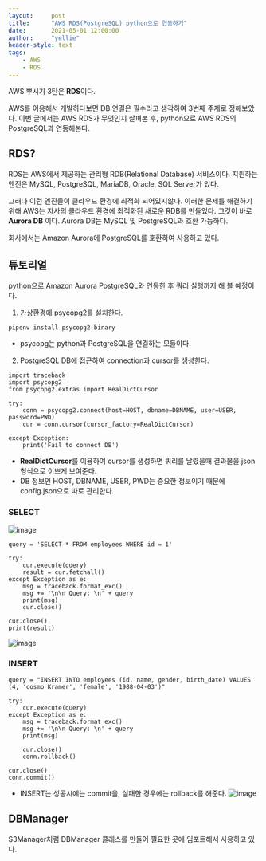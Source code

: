 ```yaml
---
layout:     post
title:      "AWS RDS(PostgreSQL) python으로 연동하기"
date:       2021-05-01 12:00:00
author:     "yellie"
header-style: text
tags:
    - AWS
    - RDS
---
```


AWS 뿌시기 3탄은 **RDS**이다.

AWS를 이용해서 개발하다보면 DB 연결은 필수라고 생각하여 3번째 주제로 정해보았다. 이번 글에서는 AWS RDS가 무엇인지 살펴본 후, python으로 AWS RDS의 PostgreSQL과 연동해본다.

## RDS?
RDS는 AWS에서 제공하는 관리형 RDB(Relational Database) 서비스이다. 지원하는 엔진은 MySQL, PostgreSQL, MariaDB, Oracle, SQL Server가 있다.

그러나 이런 엔진들이 클라우드 환경에 최적화 되어있지않다. 이러한 문제를 해결하기 위해 AWS는 자사의 클라우드 환경에 최적화된 새로운 RDB를 만들었다. 
그것이 바로 **Aurora DB** 이다. Aurora DB는 MySQL 및 PostgreSQL과 호환 가능하다.

회사에서는 Amazon Aurora에 PostgreSQL를 호환하여 사용하고 있다.

## 튜토리얼
python으로 Amazon Aurora PostgreSQL와 연동한 후 쿼리 실행까지 해 볼 예정이다.

1) 가상환경에 psycopg2를 설치한다.
```
pipenv install psycopg2-binary
```
- psycopg는 python과 PostgreSQL을 연결하는 모듈이다.

2) PostgreSQL DB에 접근하여 connection과 cursor를 생성한다.
```
import traceback
import psycopg2
from psycopg2.extras import RealDictCursor

try:
    conn = psycopg2.connect(host=HOST, dbname=DBNAME, user=USER, password=PWD)
    cur = conn.cursor(cursor_factory=RealDictCursor)
    
except Exception:
    print('Fail to connect DB')
```
- **RealDictCursor**를 이용하여 cursor를 생성하면 쿼리를 날렸을때 결과물을 json 형식으로 이쁘게 보여준다.
- DB 정보인 HOST, DBNAME, USER, PWD는 중요한 정보이기 때문에 config.json으로 따로 관리한다.

### SELECT
![image](https://user-images.githubusercontent.com/49056225/122504573-89e0fe80-d035-11eb-836e-f53e5e212460.png)
```
query = 'SELECT * FROM employees WHERE id = 1'

try:            
    cur.execute(query)            
    result = cur.fetchall()        
except Exception as e:            
    msg = traceback.format_exc()            
    msg += '\n\n Query: \n' + query            
    print(msg)            
    cur.close()
            
cur.close()
print(result)
```
![image](https://user-images.githubusercontent.com/49056225/122504606-99f8de00-d035-11eb-8a9c-7bf5416464aa.png)

### INSERT
```
query = "INSERT INTO employees (id, name, gender, birth_date) VALUES (4, 'cosmo Kramer', 'female', '1988-04-03')"

try:
    cur.execute(query)
except Exception as e:
    msg = traceback.format_exc()
    msg += '\n\n Query: \n' + query
    print(msg)
    
    cur.close()
    conn.rollback()
    
cur.close()        
conn.commit()
```
- INSERT는 성공시에는 commit을, 실패한 경우에는 rollback를 해준다.
![image](https://user-images.githubusercontent.com/49056225/122504727-d298b780-d035-11eb-80c4-08e832a66870.png)

## DBManager
S3Manager처럼 DBManager 클래스를 만들어 필요한 곳에 임포트해서 사용하고 있다.
<script src="https://gist.github.com/seoyeonhwng/1b6b671ef2b83e09ba9fbbf2f4798d5b.js"></script>

